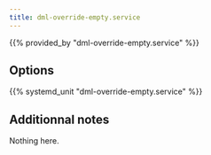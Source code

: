 ```yaml
---
title: dml-override-empty.service
---
```


{{% provided_by "dml-override-empty.service" %}}

## Options

{{% systemd_unit "dml-override-empty.service" %}}

## Additionnal notes

Nothing here.